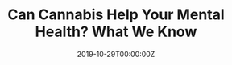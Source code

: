 ---
archived_link: https://web.archive.org/web/20210616203354/https://www.healthline.com/health-news/does-cbd-help-your-mental-health-heres-what-we-know
article: Share on Pinterest Researchers are learning how cannabis compounds affect
  people. Getty Images Theres not enough scientific evidence to recommend cannabinoids
  for treating mental health conditions, a new study finds. Products with THC or CBD
  have been used in recent years as a way to self-medicate for certain mental health
  conditions. Experts say people pursuing these options need to be careful and talk
  with their physician. Consumer interest in using cannabis -- especially cannabidiol,
  or CBD -- to treat depression, anxiety, and other mental health conditions has increased
  sharply in the past few years. This trend is driven in part by celebrities like
  Jennifer Aniston and Kristen Bell who are embracing CBD as a way to ease their symptoms
  of anxiety and depression. But the buzz around the mental health benefits of cannabinoids
  -- which includes cannabis and compounds like CBD and tetrahydrocannabinol, or THC
  -- has far outpaced the science, suggests a major new study . Researchers found
  that theres "inadequate evidence" available to suggest that cannabinoids can improve
  the symptoms of depression, anxiety, and other mental health conditions. "Based
  on this evidence, physicians should refrain from recommending cannabinoids to their
  patients for the treatment of mental health disorders," said Dr. Elina Drits, associate
  chair of psychiatry at Staten Island University Hospital in Staten Island, New York.
  Little evidence of THC and CBD for mental illness The researchers analysis included
  83 studies from 1980 through 2018 that looked at the use of cannabinoids to treat
  symptoms of mental health conditions. This included studies looking at the treatment
  of depression, anxiety, post-traumatic stress disorder (PTSD), attention deficit
  hyperactivity disorder (ADHD), psychosis, and Tourette syndrome. Only 40 studies
  were randomized controlled trials, the gold standard for medical evidence. Most
  of these were small -- with fewer than 40 people each -- and ran for only 4 to 5
  weeks. Researchers did find that pharmaceutical THC -- with or without CBD -- reduced
  symptoms of anxiety in people with other medical conditions, compared to a nonactive
  placebo. However, Dr. Roopali Parikh, MD, a psychiatrist specializing in substance
  use disorder at Northwell Health Physician Partners Behavioral Health Group Practice
  in Manhasset, New York, pointed out that this evidence was of "low quality" and
  based on only seven studies with a total of 252 patients. There was no impact of
  pharmaceutical THC -- with or without CBD -- on depression symptoms. Most of the
  studies for anxiety and depression were for conditions like chronic, noncancer pain
  and multiple sclerosis, with anxiety or depression as a secondary symptom. THC is
  the compound in cannabis that causes the "high," while CBD is nonintoxicating. Cannabis
  and some cannabis products contain both of these compounds in differing amounts.
  CBD oil is also available with no or very low amounts of THC. The reduction in anxiety
  symptoms seen in some studies may have been because the pharmaceutical THC relieved
  the symptoms of the main medical condition, write the authors in the paper. As for
  PTSD, ADHD, psychosis, and Tourette syndrome, the researchers found no evidence
  that any type of cannabinoid improved the symptoms. In fact, one study suggests
  that pharmaceutical THC made the symptoms of psychosis worse. In addition, pharmaceutical
  THC (with or without CBD) was linked to a twofold increase in adverse events, said
  Parikh, who wasnt involved in the study. There was also an almost threefold increase
  in people dropping out of the studies due to negative side effects, she said. Other
  research has shown that theres a significant risk of negative side effects from
  cannabinoid use -- not just addiction, but also depression, anxiety, and psychosis.
date: '2019-10-29T00:00:00Z'
image:
  focal_point: Smart
original_link: https://www.healthline.com/health-news/does-cbd-help-your-mental-health-heres-what-we-know
summary: Share on Pinterest Researchers are learning how cannabis compounds affect
  people. Getty Images Theres not enough scientific evidence to recommend cannabinoids
  for treating mental health conditions, a new study finds. Products with THC or CBD
  have been used in recent years as a way to self-medicate for certain mental health...
title: Can Cannabis Help Your Mental Health? What We Know
---